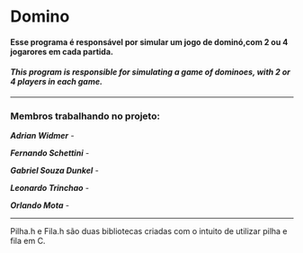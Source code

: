 # Domino

#### **Esse programa é responsável por simular um jogo de dominó,com 2 ou 4 jogarores em cada partida.**

#### ***This program is responsible for simulating a game of dominoes, with 2 or 4 players in each game.***



----------------------------------------------------------------------------------------------

### Membros trabalhando no projeto:

***Adrian Widmer***         -

***Fernando Schettini***    -
                                
***Gabriel Souza Dunkel***  -
                                
***Leonardo Trinchao***     -
                                
***Orlando Mota***          -
                                

----------------------------------------------------------------------------------------------

Pilha.h e Fila.h são duas bibliotecas criadas com o intuito de utilizar pilha e fila em C.

